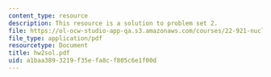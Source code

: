 ```yaml
---
content_type: resource
description: This resource is a solution to problem set 2.
file: https://ol-ocw-studio-app-qa.s3.amazonaws.com/courses/22-921-nuclear-power-plant-dynamics-and-control-january-iap-2006/a1baa3893219f35efa8cf805c6e1f00d_hw2sol.pdf
file_type: application/pdf
resourcetype: Document
title: hw2sol.pdf
uid: a1baa389-3219-f35e-fa8c-f805c6e1f00d
---
```

